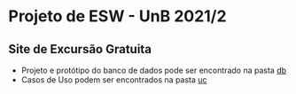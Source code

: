# Projeto de ESW - UnB 2021/2
## Site de Excursão Gratuita

* Projeto e protótipo do banco de dados pode ser encontrado na pasta [db](db/)
* Casos de Uso podem ser encontrados na pasta [uc](uc/)
